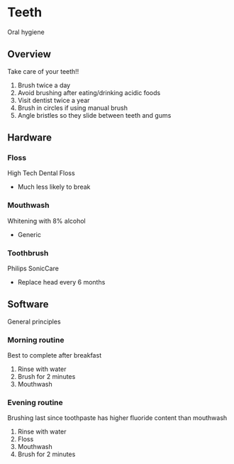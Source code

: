# Teeth
Oral hygiene

## Overview
Take care of your teeth!!
1. Brush twice a day
2. Avoid brushing after eating/drinking acidic foods
3. Visit dentist twice a year
4. Brush in circles if using manual brush
5. Angle bristles so they slide between teeth and gums

## Hardware

### Floss
High Tech Dental Floss
* Much less likely to break

### Mouthwash
Whitening with 8% alcohol
* Generic

### Toothbrush
Philips SonicCare
* Replace head every 6 months

## Software
General principles

### Morning routine
Best to complete after breakfast
1. Rinse with water
2. Brush for 2 minutes
3. Mouthwash

### Evening routine
Brushing last since toothpaste has higher fluoride content than mouthwash
1. Rinse with water
2. Floss
3. Mouthwash
4. Brush for 2 minutes
